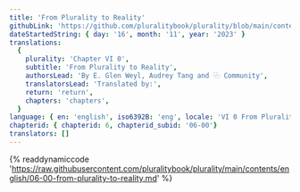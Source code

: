 ```yaml
---
title: 'From Plurality to Reality'
githubLink: 'https://github.com/pluralitybook/plurality/blob/main/contents/english/06-00-from-plurality-to-reality.md'
dateStartedString: { day: '16', month: '11', year: '2023' }
translations:
  {
    plurality: 'Chapter VI 0',
    subtitle: 'From Plurality to Reality',
    authorsLead: 'By E. Glen Weyl, Audrey Tang and ⿻ Community',
    translatorsLead: 'Translated by:',
    return: 'return',
    chapters: 'chapters',
  }
language: { en: 'english', iso6392B: 'eng', locale: 'VI 0 From Plurality to Reality' }
chapterid: { chapterid: 6, chapterid_subid: '06-00'}
translators: []
---
```

{% readdynamiccode 'https://raw.githubusercontent.com/pluralitybook/plurality/main/contents/english/06-00-from-plurality-to-reality.md' %}
